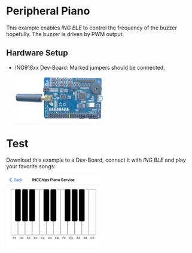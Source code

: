 # Peripheral Piano

This example enables _ING BLE_ to control the frequency of the buzzer hopefully. The buzzer is driven
by PWM output.

## Hardware Setup

* ING918xx Dev-Board: Marked jumpers should be connected,

    <img src="./img/hardware.png" width="50%" />

# Test

Download this example to a Dev-Board, connect it with _ING BLE_ and play your favorite songs:

<img src="./img/piano_service.png" width="50%" />